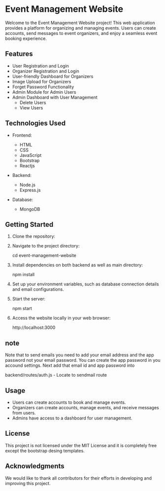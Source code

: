 # Event Management Website

Welcome to the Event Management Website project! This web application provides a platform for organizing and managing events. Users can create accounts, send messages to event organizers, and enjoy a seamless event booking experience.

## Features

- User Registration and Login
- Organizer Registration and Login
- User-friendly Dashboard for Organizers
- Image Upload for Organizers
- Forget Password Functionality
- Admin Module for Admin Users
- Admin Dashboard with User Management
  - Delete Users
  - View Users

## Technologies Used

- Frontend:
  - HTML
  - CSS
  - JavaScript
  - Bootstrap
  - Reactjs

- Backend:
  - Node.js
  - Express.js

- Database:
  - MongoDB

## Getting Started

1. Clone the repository:


2. Navigate to the project directory:

    cd event-management-website



3. Install dependencies on both backend as well as main directory:

    npm install




4. Set up your environment variables, such as database connection details and email configurations.



5. Start the server:

    npm start



6. Access the website locally in your web browser:

    http://localhost:3000




## note
Note that to send emails you need to add your email address and the app password not your email password. You can create the app password in you accound settings.
Next add that email id and app password into 

backend/routes/auth.js - Locate to sendmail route


## Usage

- Users can create accounts to book and manage events.
- Organizers can create accounts, manage events, and receive messages from users.
- Admins have access to a dashboard for user management.



## License

This project is not licensed under the MIT License and it is completely free except the bootstrap desing templates.

## Acknowledgments

We would like to thank all contributors for their efforts in developing and improving this project.
